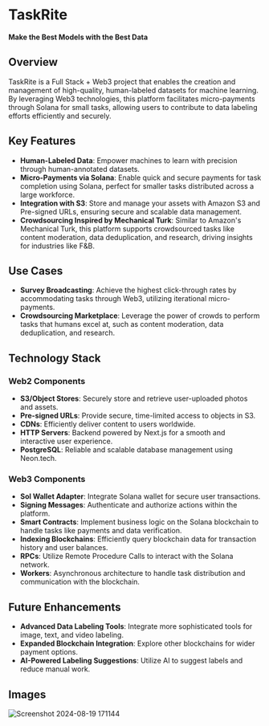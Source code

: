 # TaskRite

**Make the Best Models with the Best Data**  

## Overview

TaskRite is a Full Stack + Web3 project that enables the creation and management of high-quality, human-labeled datasets for machine learning. By leveraging Web3 technologies, this platform facilitates micro-payments through Solana for small tasks, allowing users to contribute to data labeling efforts efficiently and securely.

## Key Features

- **Human-Labeled Data**: Empower machines to learn with precision through human-annotated datasets.
- **Micro-Payments via Solana**: Enable quick and secure payments for task completion using Solana, perfect for smaller tasks distributed across a large workforce.
- **Integration with S3**: Store and manage your assets with Amazon S3 and Pre-signed URLs, ensuring secure and scalable data management.
- **Crowdsourcing Inspired by Mechanical Turk**: Similar to Amazon's Mechanical Turk, this platform supports crowdsourced tasks like content moderation, data deduplication, and research, driving insights for industries like F&B.

## Use Cases

- **Survey Broadcasting**: Achieve the highest click-through rates by accommodating tasks through Web3, utilizing iterational micro-payments.
- **Crowdsourcing Marketplace**: Leverage the power of crowds to perform tasks that humans excel at, such as content moderation, data deduplication, and research.

## Technology Stack

### Web2 Components

- **S3/Object Stores**: Securely store and retrieve user-uploaded photos and assets.
- **Pre-signed URLs**: Provide secure, time-limited access to objects in S3.
- **CDNs**: Efficiently deliver content to users worldwide.
- **HTTP Servers**: Backend powered by Next.js for a smooth and interactive user experience.
- **PostgreSQL**: Reliable and scalable database management using Neon.tech.

### Web3 Components

- **Sol Wallet Adapter**: Integrate Solana wallet for secure user transactions.
- **Signing Messages**: Authenticate and authorize actions within the platform.
- **Smart Contracts**: Implement business logic on the Solana blockchain to handle tasks like payments and data verification.
- **Indexing Blockchains**: Efficiently query blockchain data for transaction history and user balances.
- **RPCs**: Utilize Remote Procedure Calls to interact with the Solana network.
- **Workers**: Asynchronous architecture to handle task distribution and communication with the blockchain.


## Future Enhancements

- **Advanced Data Labeling Tools**: Integrate more sophisticated tools for image, text, and video labeling.
- **Expanded Blockchain Integration**: Explore other blockchains for wider payment options.
- **AI-Powered Labeling Suggestions**: Utilize AI to suggest labels and reduce manual work.


## Images

![Screenshot 2024-08-19 171144](https://github.com/user-attachments/assets/1853484d-23a1-46ab-857f-48bd1350800d)
